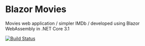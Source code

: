 # Blazor Movies
Movies web application / simpler IMDb / developed using Blazor WebAssembly in .NET Core 3.1

[![Build Status](https://dev.azure.com/gyokaymetinali/BlazorMovies/_apis/build/status/GyokayAli.blazor-wasm-movies?branchName=master)](https://dev.azure.com/gyokaymetinali/BlazorMovies/_build/latest?definitionId=1&branchName=master)
